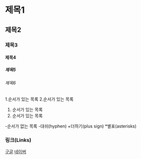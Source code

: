 # 제목1

## 제목2

### 제목3

#### 제목4

##### 제목5

###### 제목6

1.순서가 있는 목록
2.순서가 있는 목록
  1. 순서가 있는 목록
  2. 순서가 있는 목록

-순서가 없는 목록
-대쉬(hyphen)
+더하기(plus sign)
*별표(asterisks)

### 링크(Links)
[구글](http://www.google.com)
[네이버](http://www.naver.com)
  
